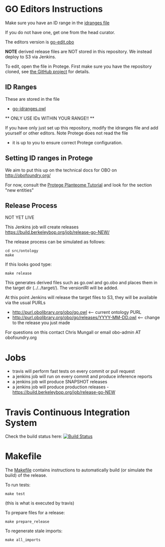 # GO Editors Instructions

Make sure you have an ID range in the [idranges file](go-idranges.owl)

If you do not have one, get one from the head curator.

The editors version is [go-edit.obo](go-edit.obo)

__NOTE__ derived release files are NOT stored in this repository. We instead deploy to S3 via Jenkins.

To edit, open the file in Protege. First make sure you have the repository cloned, see [the GitHub project](https://github.com/obophenotype/gene-ontology) for details.

## ID Ranges

These are stored in the file

 * [go-idranges.owl](go-idranges.owl)

** ONLY USE IDs WITHIN YOUR RANGE!! **

If you have only just set up this repository, modify the idranges file
and add yourself or other editors. Note Protege does not read the file
- it is up to you to ensure correct Protege configuration.


## Setting ID ranges in Protege

We aim to put this up on the technical docs for OBO on http://obofoundry.org/

For now, consult the [Protege Planteome Tutorial](https://github.com/Planteome/protege-tutorial/blob/master/presentations/protege_planteome_tutorial.doc?raw=true) and look for the section "new entities"


## Release Process

NOT YET LIVE

This Jenkins job will create releases https://build.berkeleybop.org/job/release-go-NEW/

The release process can be simulated as follows:

    cd src/ontology
    make

If this looks good type:

    make release

This generates derived files such as go.owl and go.obo and places
them in the target dir (../../target/). The versionIRI will be added.

At this point Jenkins will release the target files to S3, they will be available via the usual PURLs

 * http://purl.obolibrary.org/obo/go.owl <-- current ontology PURL
 * http://purl.obolibrary.org/obo/go/releases/YYYY-MM-DD.owl <-- change to the release you just made

For questions on this contact Chris Mungall or email obo-admin AT obofoundry.org

# Jobs

 - travis will perform fast tests on every commit or pull request
 - a jenkins job will run on every commit and produce inference reports
 - a jenkins job will produce SNAPSHOT releases
 - a jenkins job will produce production releases - https://build.berkeleybop.org/job/release-go-NEW

# Travis Continuous Integration System

Check the build status here: [![Build Status](https://travis-ci.org/geneontology/go-ontology.svg?branch=master)](https://travis-ci.org/geneontology/go-ontology)

# Makefile

The [Makefile](Makefile) contains instructions to automatically build (or simulate the build) of the release.

To run tests:

`make test`

(this is what is executed by travis)

To prepare files for a release:

`make prepare_release`

To regenerate stale imports:

`make all_imports`
